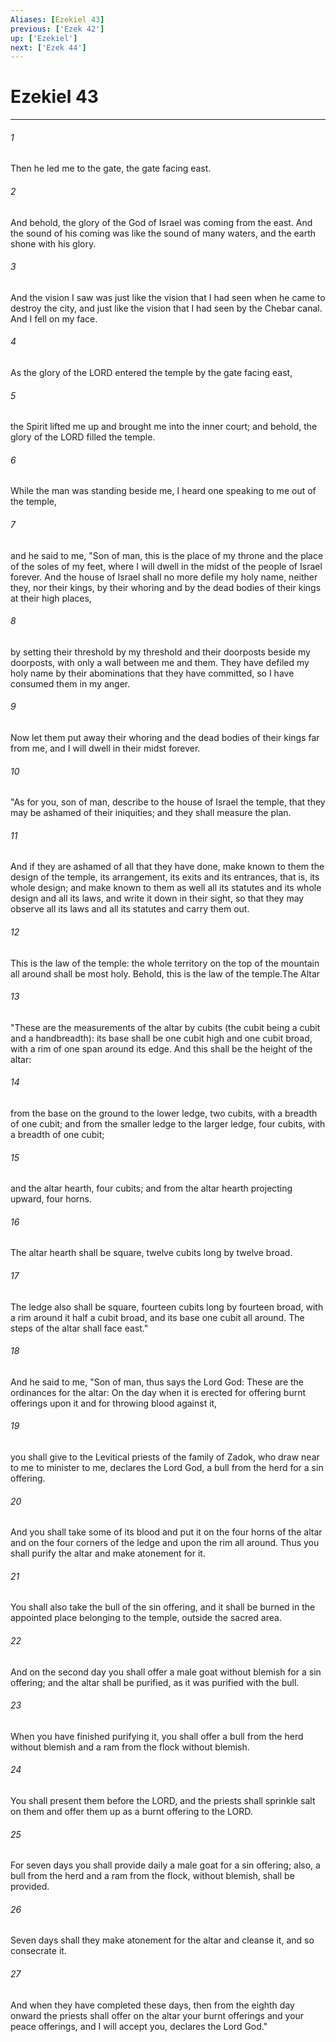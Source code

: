 ```yaml
---
Aliases: [Ezekiel 43]
previous: ['Ezek 42']
up: ['Ezekiel']
next: ['Ezek 44']
---
```

# Ezekiel 43

***

 

###### 1 
Then he led me to the gate, the gate facing east. 
 

###### 2 
And behold, the glory of the God of Israel was coming from the east. And the sound of his coming was like the sound of many waters, and the earth shone with his glory. 
 

###### 3 
And the vision I saw was just like the vision that I had seen when he came to destroy the city, and just like the vision that I had seen by the Chebar canal. And I fell on my face. 
 

###### 4 
As the glory of the LORD entered the temple by the gate facing east, 
 

###### 5 
the Spirit lifted me up and brought me into the inner court; and behold, the glory of the LORD filled the temple.
 
 

###### 6 
While the man was standing beside me, I heard one speaking to me out of the temple, 
 

###### 7 
and he said to me, "Son of man, this is the place of my throne and the place of the soles of my feet, where I will dwell in the midst of the people of Israel forever. And the house of Israel shall no more defile my holy name, neither they, nor their kings, by their whoring and by the dead bodies of their kings at their high places, 
 

###### 8 
by setting their threshold by my threshold and their doorposts beside my doorposts, with only a wall between me and them. They have defiled my holy name by their abominations that they have committed, so I have consumed them in my anger. 
 

###### 9 
Now let them put away their whoring and the dead bodies of their kings far from me, and I will dwell in their midst forever.
 
 

###### 10 
"As for you, son of man, describe to the house of Israel the temple, that they may be ashamed of their iniquities; and they shall measure the plan. 
 

###### 11 
And if they are ashamed of all that they have done, make known to them the design of the temple, its arrangement, its exits and its entrances, that is, its whole design; and make known to them as well all its statutes and its whole design and all its laws, and write it down in their sight, so that they may observe all its laws and all its statutes and carry them out. 
 

###### 12 
This is the law of the temple: the whole territory on the top of the mountain all around shall be most holy. Behold, this is the law of the temple.The Altar
 
 

###### 13 
"These are the measurements of the altar by cubits (the cubit being a cubit and a handbreadth): its base shall be one cubit high and one cubit broad, with a rim of one span around its edge. And this shall be the height of the altar: 
 

###### 14 
from the base on the ground to the lower ledge, two cubits, with a breadth of one cubit; and from the smaller ledge to the larger ledge, four cubits, with a breadth of one cubit; 
 

###### 15 
and the altar hearth, four cubits; and from the altar hearth projecting upward, four horns. 
 

###### 16 
The altar hearth shall be square, twelve cubits long by twelve broad. 
 

###### 17 
The ledge also shall be square, fourteen cubits long by fourteen broad, with a rim around it half a cubit broad, and its base one cubit all around. The steps of the altar shall face east."
 
 

###### 18 
And he said to me, "Son of man, thus says the Lord God: These are the ordinances for the altar: On the day when it is erected for offering burnt offerings upon it and for throwing blood against it, 
 

###### 19 
you shall give to the Levitical priests of the family of Zadok, who draw near to me to minister to me, declares the Lord God, a bull from the herd for a sin offering. 
 

###### 20 
And you shall take some of its blood and put it on the four horns of the altar and on the four corners of the ledge and upon the rim all around. Thus you shall purify the altar and make atonement for it. 
 

###### 21 
You shall also take the bull of the sin offering, and it shall be burned in the appointed place belonging to the temple, outside the sacred area. 
 

###### 22 
And on the second day you shall offer a male goat without blemish for a sin offering; and the altar shall be purified, as it was purified with the bull. 
 

###### 23 
When you have finished purifying it, you shall offer a bull from the herd without blemish and a ram from the flock without blemish. 
 

###### 24 
You shall present them before the LORD, and the priests shall sprinkle salt on them and offer them up as a burnt offering to the LORD. 
 

###### 25 
For seven days you shall provide daily a male goat for a sin offering; also, a bull from the herd and a ram from the flock, without blemish, shall be provided. 
 

###### 26 
Seven days shall they make atonement for the altar and cleanse it, and so consecrate it. 
 

###### 27 
And when they have completed these days, then from the eighth day onward the priests shall offer on the altar your burnt offerings and your peace offerings, and I will accept you, declares the Lord God."
 
